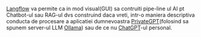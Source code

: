 [Langflow](https://www.langflow.org/) va permite ca in mod visual(GUI) sa contruiti pipe-line ul AI pt Chatbot-ul sau RAG-ul dvs construind daca vreti, intr-o maniera descriptiva conducta de procesare a aplicatiei dumnevoastra [PrivateGPT](https://github.com/ollama/ollama/tree/main/examples/langchain-python-rag-privategpt)(folosind sa spunem server-ul LLM [Ollama](https://ollama.com/download/windows)) sau de ce nu [ChatGPT](https://chatgpt.com/)-ul personal.
